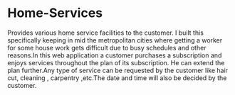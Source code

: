 # Home-Services
Provides various home service facilities to the customer. I built this specifically keeping in mid the metropolitan cities where getting a worker for some house work gets
difficult due to busy schedules and other reasons.In this web application a customer purchases a subscription and enjoys services throughout the plan of its subscription.
He can extend the plan further.Any type of service can be requested by the customer like hair cut, cleaning , carpentry ,etc.The date and time will also be decided by the
customer.
